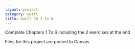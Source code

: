 ```yaml
---
layout: project
category: swift
title: Swift Ch 1 to 6
---
```



Complete Chapters 1 To 6 including the 2 exercises at the end

Files for this project are posted to Canvas
